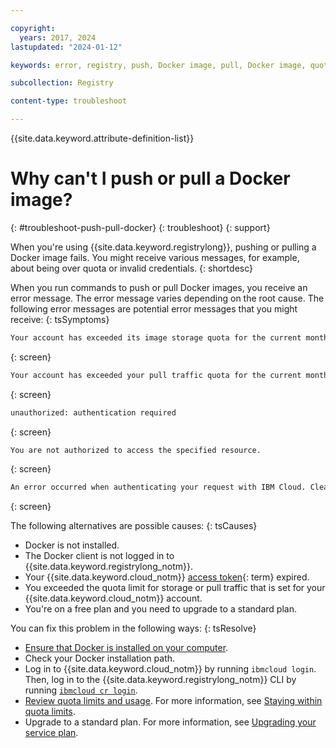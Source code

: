 ```yaml
---

copyright:
  years: 2017, 2024
lastupdated: "2024-01-12"

keywords: error, registry, push, Docker image, pull, Docker image, quota, pricing plan, pull traffic, storage quota

subcollection: Registry

content-type: troubleshoot

---
```


{{site.data.keyword.attribute-definition-list}}

# Why can't I push or pull a Docker image?
{: #troubleshoot-push-pull-docker}
{: troubleshoot}
{: support}

When you're using {{site.data.keyword.registrylong}}, pushing or pulling a Docker image fails. You might receive various messages, for example, about being over quota or invalid credentials.
{: shortdesc}

When you run commands to push or pull Docker images, you receive an error message. The error message varies depending on the root cause. The following error messages are potential error messages that you might receive:
{: tsSymptoms}

```txt
Your account has exceeded its image storage quota for the current month. See https://cloud.ibm.com/docs/Registry?topic=Registry-troubleshoot-quota
```
{: screen}

```txt
Your account has exceeded your pull traffic quota for the current month. See https://cloud.ibm.com/docs/Registry?topic=Registry-troubleshoot-quota
```
{: screen}

```txt
unauthorized: authentication required
```
{: screen}

```txt
You are not authorized to access the specified resource.
```
{: screen}

```txt
An error occurred when authenticating your request with IBM Cloud. Clear your browser cookies, log in to IBM Cloud, and try your request again.
```
{: screen}

The following alternatives are possible causes:
{: tsCauses}

- Docker is not installed.
- The Docker client is not logged in to {{site.data.keyword.registrylong_notm}}.
- Your {{site.data.keyword.cloud_notm}} [access token](#x2113001){: term} expired.
- You exceeded the quota limit for storage or pull traffic that is set for your {{site.data.keyword.cloud_notm}} account.
- You're on a free plan and you need to upgrade to a standard plan.

You can fix this problem in the following ways:
{: tsResolve}

- [Ensure that Docker is installed on your computer](/docs/Registry?topic=Registry-getting-started#gs_registry_cli_install).
- Check your Docker installation path.
- Log in to {{site.data.keyword.cloud_notm}} by running `ibmcloud login`. Then, log in to the {{site.data.keyword.registrylong_notm}} CLI by running [`ibmcloud cr login`](/docs/Registry?topic=Registry-containerregcli#bx_cr_login).
- [Review quota limits and usage](/docs/Registry?topic=Registry-registry_quota#registry_quota_get). For more information, see [Staying within quota limits](/docs/Registry?topic=Registry-registry_quota#registry_quota_freeup).
- Upgrade to a standard plan. For more information, see [Upgrading your service plan](/docs/Registry?topic=Registry-registry_overview#registry_plan_upgrade).
